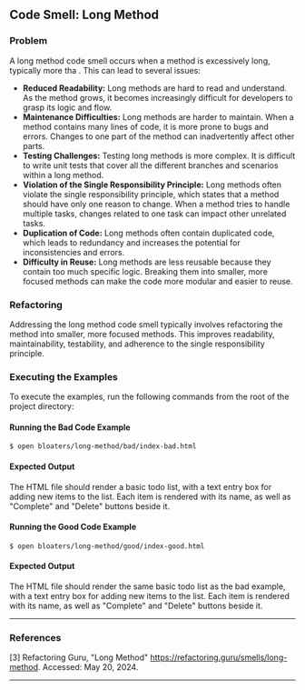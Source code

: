 ## Code Smell: Long Method

### Problem

A long method code smell occurs when a method is excessively long, typically more tha . This can lead to several issues:

- **Reduced Readability:** Long methods are hard to read and understand. As the method grows, it becomes increasingly difficult for developers to grasp its logic and flow.
- **Maintenance Difficulties:** Long methods are harder to maintain. When a method contains many lines of code, it is more prone to bugs and errors. Changes to one part of the method can inadvertently affect other parts.
- **Testing Challenges:** Testing long methods is more complex. It is difficult to write unit tests that cover all the different branches and scenarios within a long method.
- **Violation of the Single Responsibility Principle:** Long methods often violate the single responsibility principle, which states that a method should have only one reason to change. When a method tries to handle multiple tasks, changes related to one task can impact other unrelated tasks.
- **Duplication of Code:** Long methods often contain duplicated code, which leads to redundancy and increases the potential for inconsistencies and errors.
- **Difficulty in Reuse:** Long methods are less reusable because they contain too much specific logic. Breaking them into smaller, more focused methods can make the code more modular and easier to reuse.

### Refactoring

Addressing the long method code smell typically involves refactoring the method into smaller, more focused methods. This improves readability, maintainability, testability, and adherence to the single responsibility principle.

### Executing the Examples

To execute the examples, run the following commands from the root of the project directory:

#### Running the Bad Code Example

```
$ open bloaters/long-method/bad/index-bad.html
```

#### Expected Output

The HTML file should render a basic todo list, with a text entry box for adding new items to the list. Each item is rendered with its name, as well as "Complete" and "Delete" buttons beside it.

#### Running the Good Code Example

```
$ open bloaters/long-method/good/index-good.html
```

#### Expected Output

The HTML file should render the same basic todo list as the bad example, with a text entry box for adding new items to the list. Each item is rendered with its name, as well as "Complete" and "Delete" buttons beside it.

---

### References

[3] Refactoring Guru, "Long Method" https://refactoring.guru/smells/long-method. Accessed: May 20, 2024.

---